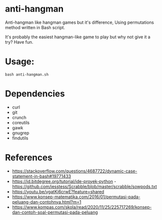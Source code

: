 # anti-hangman
Anti-hangman like hangman games but it's difference, Using permutations method written in Bash script.

It's probably the easiest hangman-like game to play but why not give it a try? Have fun.

# Usage:

```bash anti-hangman.sh```


# Dependencies
- curl
- git
- crunch
- coreutils
- gawk
- gnugrep
- findutils
  
# References
- https://stackoverflow.com/questions/4687722/dynamic-case-statement-in-bash#19771433
- https://id.bitdegree.org/tutorial/ide-proyek-python
-https://github.com/jesstess/Scrabble/blob/master/scrabble/sowpods.txt
- https://youtu.be/vgatKi6crwE?feature=shared
- https://www.konsep-matematika.com/2016/01/permutasi-pada-peluang-dan-contohnya.html?m=1
- https://www.kompas.com/skola/read/2020/11/25/225717269/konsep-dan-contoh-soal-permutasi-pada-peluang
